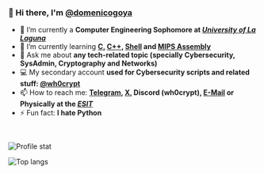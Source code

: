 ### 👋 Hi there, I'm **[@domenicogoya](https://github.com/domenicogoya)**
- 🔭 I’m currently a **Computer Engineering Sophomore at *[University of La Laguna](https://www.ull.es)***
- 🌱 I’m currently learning **[C](https://en.wikipedia.org/wiki/C_(programming_language)), [C++](https://en.wikipedia.org/wiki/C%2B%2B), [Shell](https://en.wikipedia.org/wiki/Shell_script) and [MIPS Assembly](https://en.wikipedia.org/wiki/MIPS_architecture)**
- 💬 Ask me about **any tech-related topic (specially Cybersecurity, SysAdmin, Cryptography and Networks)**
- 💻 My secondary account **used for Cybersecurity scripts and related stuff: [@wh0crypt](https://github.com/wh0crypt)**
- 📫 How to reach me: **[Telegram](https://t.me/wh0crypt), [X](https://x.com/wh0crypt), Discord (wh0crypt), [E-Mail](mailto:domenico.goya.38@ull.edu.es) or Physically at the *[ESIT](https://www.ull.es/centros/escuela-superior-de-ingenieria-y-tecnologia/)***
- ⚡ Fun fact: **I hate Python**
<br>

![Profile stat](https://github-readme-stats.vercel.app/api?username=domenicogoya&show_icons=true&theme=radical&include_all_commits=true)

![Top langs](https://github-readme-stats.vercel.app/api/top-langs/?username=domenicogoya&exclude_repo=dotfiles&theme=radical&size_weight=0.5&count_weight=0.5&langs_count=10&hide_progress=true)
